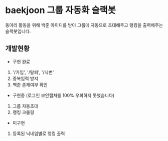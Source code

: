 # baekjoon 그룹 자동화 슬랙봇
동아리 활동을 위해 백준 아이디를 받아 그룹에 자동으로 초대해주고 랭킹을 출력해주는 슬랙봇입니다.

## 개발현황
- 구현 완료
1. '/가입', '/탈퇴', '/닉변'
2. 중복입력 방지
3. 백준 존재여부 확인

- 구현중 (로그인 보안캡쳐를 100% 우회하지 못했습니다)
1. 그룹 자동초대
2. 랭킹 크롤링

- 미구현
1. 등록된 닉네임별로 랭킹 출력
